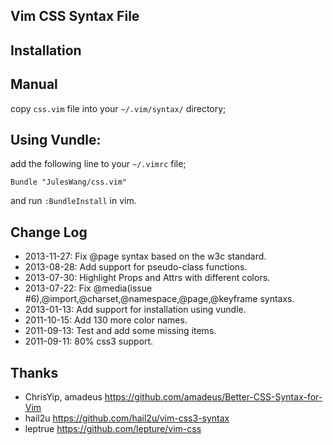 Vim CSS Syntax File
------------

Installation
-------------

## Manual

copy `css.vim` file into your `~/.vim/syntax/` directory;

## Using Vundle:

add the following line to your `~/.vimrc` file;

```
Bundle "JulesWang/css.vim"
```

and run `:BundleInstall` in vim.

Change Log
------------
* 2013-11-27: Fix @page syntax based on the w3c standard.
* 2013-08-28: Add support for pseudo-class functions.
* 2013-07-30: Highlight Props and Attrs with different colors.
* 2013-07-22: Fix @media(issue #6),@import,@charset,@namespace,@page,@keyframe syntaxs.
* 2013-01-13: Add support for installation using vundle.
* 2011-10-15: Add 130 more color names.
* 2011-09-13: Test and add some missing items.
* 2011-09-11: 80% css3 support.

Thanks
------------
* ChrisYip, amadeus https://github.com/amadeus/Better-CSS-Syntax-for-Vim
* hail2u   https://github.com/hail2u/vim-css3-syntax
* leptrue  https://github.com/lepture/vim-css
